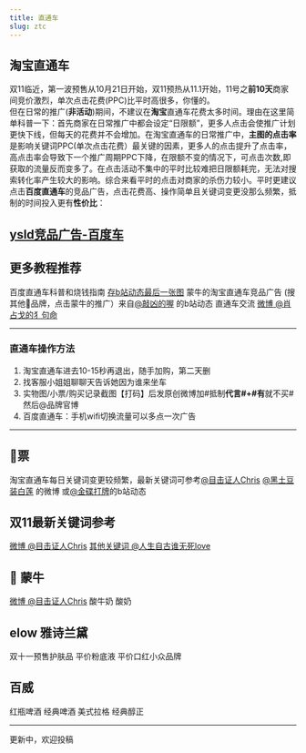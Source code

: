 ```yaml
---
title: 直通车
slug: ztc
---
```


## 淘宝直通车

双11临近，第一波预售从10月21日开始，双11预热从11.1开始，11号之**前10天**商家间竞价激烈，单次点击花费(PPC)比平时高很多，你懂的。  
但在日常的推广(**非活动**)期间，不建议在**淘宝**直通车花费太多时间。理由在这里简单科普一下：首先商家在日常推广中都会设定“日限额”，更多人点击会使推广计划更快下线，但每天的花费并不会增加。在淘宝直通车的日常推广中，**主图的点击率**是影响关键词PPC(单次点击花费）最关键的因素，更多人的点击提升了点击率，高点击率会导致下一个推广周期PPC下降，在限额不变的情况下，可点击次数,即获取的流量反而变多了。在点击活动不集中的平时比较难把日限额耗完，无法对搜索转化率产生较大的影响。综合来看平时的点击对商家的杀伤力较小。平时更建议点击**百度直通车**的竞品广告，点击花费高、操作简单且关键词变更没那么频繁，抵制的时间投入更有**性价比**：

## [ysld竞品广告-百度车](https://m.weibo.cn/7205482908/4560326601217687)


## 更多教程推荐

百度直通车科普和烧钱指南 [存b站动态最后一张图](https://t.bilibili.com/441861124403271251?)
蒙牛的淘宝直通车竞品广告 (搜其他🥛品牌，点击蒙牛的推广）来自[@敲凶的喔](https://t.bilibili.com/433573645702512506?) 的b站动态
直通车交流 [微博 @肖占戈的犭句命](https://m.weibo.cn/status/4560277061774344?)

***

### 直通车操作方法

1. 淘宝直通车进去10-15秒再退出，随手加购，第二天删  
2. 找客服小姐姐聊聊天告诉她因为谁来坐车
3. 实物图/小票/购买记录截图【打码】后发原创微博加#抵制**代言#+#有**就不买#然后@品牌官博
4. 百度直通车：手机wifi切换流量可以多点一次广告

***

## 🚗票

淘宝直通车每日关键词变更较频繁，最新关键词可参考[@目击证人Chris](https://m.weibo.cn/status/4563582345811156)  [@黑土豆装白莲](https://m.weibo.cn/u/7353491343) 的微博
或[@金碟打牌](https://t.bilibili.com/445828003442117341?)的b站动态

## 双11最新关键词参考

[微博 @目击证人Chris](https://m.weibo.cn/6553273588/4567604838801662)
[其他关键词 @人生自古谁无死love](https://m.weibo.cn/6553273588/4567604838801662)

## 🐄 蒙牛  

[微博 @目击证人Chris](https://m.weibo.cn/6553273588/4567604838801662)
酸牛奶
酸奶
  
## elow 雅诗兰黛  

双十一预售护肤品
平价粉底液
平价口红小众品牌

## 百威

红瓶啤酒 经典啤酒
美式拉格 经典醇正


***  
更新中，欢迎投稿
